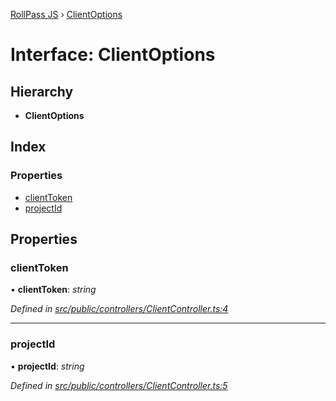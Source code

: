 [RollPass JS](../README.md) › [ClientOptions](clientoptions.md)

# Interface: ClientOptions

## Hierarchy

* **ClientOptions**

## Index

### Properties

* [clientToken](clientoptions.md#clienttoken)
* [projectId](clientoptions.md#projectid)

## Properties

###  clientToken

• **clientToken**: *string*

*Defined in [src/public/controllers/ClientController.ts:4](https://github.com/RollPass/rollpass-js/blob/0cb2eb5/src/public/controllers/ClientController.ts#L4)*

___

###  projectId

• **projectId**: *string*

*Defined in [src/public/controllers/ClientController.ts:5](https://github.com/RollPass/rollpass-js/blob/0cb2eb5/src/public/controllers/ClientController.ts#L5)*
